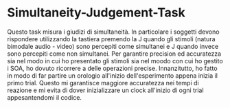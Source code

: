 # Simultaneity-Judgement-Task
Questo task misura i giudizi di simultaneità.
In particolare i soggetti devono rispondere utilizzando la tastiera premendo la J quando gli stimoli (natura bimodale audio - video) sono percepiti come simultanei e J quando invece sono percepiti come non simultanei. 
Per garantire precision ed accuratezza sia nel modo in cui ho presentato gli stimoli sia nel moodo con cui ho gestito i SOA, ho dovuto ricorrere a delle operazioni precise.
Innanzitutto, ho fatto in modo di far partire un orologio all'inizio dell'esperimento appena inizia il primo trial. Questo mi garantisce maggiore accuratezza nei tempi di reazione e mi evita di dover inizializzare un clock all'inizio di ogni trial appesantendomi il codice.
